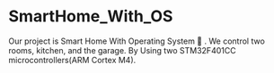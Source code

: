 # SmartHome_With_OS
Our project is Smart Home With Operating System 🏡 .   We control two rooms, kitchen, and the garage. By Using two STM32F401CC microcontrollers(ARM Cortex M4).
